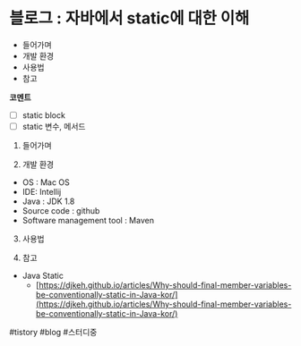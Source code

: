 # 블로그 : 자바에서 static에 대한 이해
* 들어가며
* 개발 환경
* 사용법
* 참고

**코멘트**
- [ ] static block
- [ ] static 변수, 메서드

1. 들어가며

2. 개발 환경

* OS : Mac OS
* IDE: Intellij
* Java : JDK 1.8
* Source code : github
* Software management tool : Maven

3. 사용법

4. 참고

* Java Static
	* [https://djkeh.github.io/articles/Why-should-final-member-variables-be-conventionally-static-in-Java-kor/](https://djkeh.github.io/articles/Why-should-final-member-variables-be-conventionally-static-in-Java-kor/)

#tistory #blog #스터디중